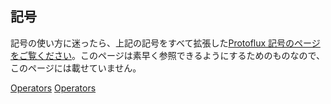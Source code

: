 ## 記号

記号の使い方に迷ったら、上記の記号をすべて拡張した[Protoflux
記号のページをご覧ください](Protoflux_Symbols/ja "wikilink")。このページは素早く参照できるようにするためのものなので、このページには載せていません。

[Operators](Category:Protoflux{{#translation:}} "wikilink")
[Operators](Category:NodeMenu{{#translation:}} "wikilink")